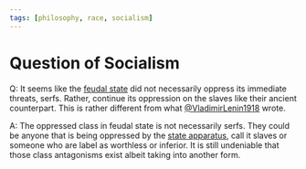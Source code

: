 ```yaml
---
tags: [philosophy, race, socialism]
---
```


# Question of Socialism

Q: It seems like the [feudal state](202202251419.md) did not necessarily oppress
its immediate threats, serfs. Rather, continue its oppression on the slaves like
their ancient counterpart. This is rather different from what
[@VladimirLenin1918](lit/@VladimirLenin1918.md) wrote.

A: The oppressed class in feudal state is not necessarily serfs. They could be
anyone that is being oppressed by the [state apparatus](202204202040.md), call it
slaves or someone who are label as worthless or inferior. It is still undeniable
that those class antagonisms exist albeit taking into another form.
